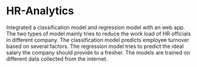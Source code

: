 # HR-Analytics
Integrated a classification model and regression model with an web app. The two types of model mainly tries to reduce the work load of HR officials in different company. The classification model predicts employee turnover based on several factors. The regression model tries to predict the ideal salary the company should provide to a fresher. The models are trained on different data collected from the internet. 
